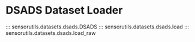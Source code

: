 # DSADS Dataset Loader

::: sensorutils.datasets.dsads.DSADS
::: sensorutils.datasets.dsads.load
::: sensorutils.datasets.dsads.load_raw
